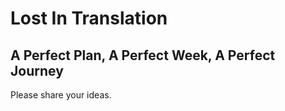 # Lost In Translation
## A Perfect Plan, A Perfect Week, A Perfect Journey

Please share your ideas.
